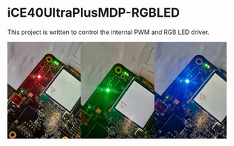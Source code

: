 # iCE40UltraPlusMDP-RGBLED

This project is written to control the internal PWM and RGB LED driver.

![Иллюстрация к проекту](https://github.com/AlexKly/iCE40UltraPlusMDP-RGBLED/blob/master/pics/rgb.jpg)
